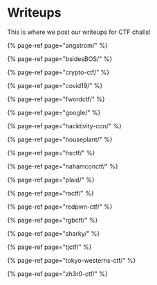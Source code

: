 # Writeups

This is where we post our writeups for CTF challs!

{% page-ref page="angstrom/" %}

{% page-ref page="bsidesBOS/" %}

{% page-ref page="crypto-ctf/" %}

{% page-ref page="covid19/" %}

{% page-ref page="fwordctf/" %}

{% page-ref page="google/" %}

{% page-ref page="hacktivity-con/" %}

{% page-ref page="houseplant/" %}

{% page-ref page="hsctf/" %}

{% page-ref page="nahamconctf/" %}

{% page-ref page="plaid/" %}

{% page-ref page="ractf/" %}

{% page-ref page="redpwn-ctf/" %}

{% page-ref page="rgbctf/" %}

{% page-ref page="sharky/" %}

{% page-ref page="tjctf/" %}

{% page-ref page="tokyo-westerns-ctf/" %}

{% page-ref page="zh3r0-ctf/" %}
